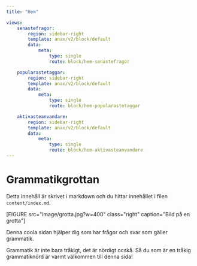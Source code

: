 ```yaml
---
title: "Hem"

views:
    senastefragor:
        region: sidebar-right
        template: anax/v2/block/default
        data:
            meta:
                type: single
                route: block/hem-senastefragor

    popularastetaggar:
        region: sidebar-right
        template: anax/v2/block/default
        data:
            meta:
                type: single
                route: block/hem-popularastetaggar

    aktivasteanvandare:
        region: sidebar-right
        template: anax/v2/block/default
        data:
            meta:
                type: single
                route: block/hem-aktivasteanvandare
---
```



Grammatikgrottan
=========================

Detta innehåll är skrivet i markdown och du hittar innehållet i filen `content/index.md`.

[FIGURE src="image/grotta.jpg?w=400" class="right" caption="Bild på en grotta"]

Denna coola sidan hjälper dig som har frågor och svar som gäller grammatik.

Grammatik är inte bara tråkigt, det är nördigt ocskå. Så du som är en tråkig grammatiknörd är varmt välkommen
till denna sida!
